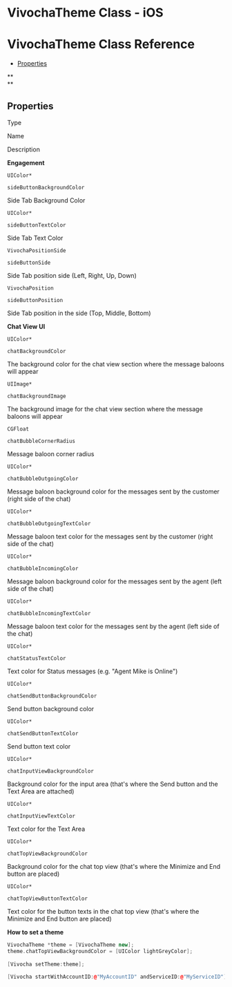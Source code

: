 # VivochaTheme Class - iOS

# **VivochaTheme Class Reference**

  

-   [Properties](#VivochaThemeClass-iOS-Properties)

  

**  
**

## **Properties**

Type

Name

Description

**Engagement**

    UIColor*

    sideButtonBackgroundColor

Side Tab Background Color 

    UIColor*

    sideButtonTextColor

Side Tab Text Color

    VivochaPositionSide

    sideButtonSide

Side Tab position side (Left, Right, Up, Down)

    VivochaPosition

    sideButtonPosition

Side Tab position in the side (Top, Middle, Bottom)

**Chat View UI**

    UIColor*

    chatBackgroundColor

The background color for the chat view section where the message baloons
will appear

    UIImage*

    chatBackgroundImage

The background image for the chat view section where the message baloons
will appear

    CGFloat

    chatBubbleCornerRadius

Message baloon corner radius

    UIColor*

    chatBubbleOutgoingColor

Message baloon background color for the messages sent by the customer
(right side of the chat)

    UIColor*

    chatBubbleOutgoingTextColor

Message baloon text color for the messages sent by the customer (right
side of the chat)

    UIColor*

    chatBubbleIncomingColor

Message baloon background color for the messages sent by the agent (left
side of the chat)

    UIColor*

    chatBubbleIncomingTextColor

Message baloon text color for the messages sent by the agent (left side
of the chat)

    UIColor*

    chatStatusTextColor

Text color for Status messages (e.g. "Agent Mike is Online")

    UIColor*

    chatSendButtonBackgroundColor

Send button background color

    UIColor*

    chatSendButtonTextColor

Send button text color

    UIColor*

    chatInputViewBackgroundColor

Background color for the input area (that's where the Send button and
the Text Area are attached)

    UIColor*

    chatInputViewTextColor

Text color for the Text Area

    UIColor*

    chatTopViewBackgroundColor

Background color for the chat top view (that's where the Minimize and
End button are placed)

    UIColor*

    chatTopViewButtonTextColor

Text color for the button texts in the chat top view (that's where the
Minimize and End button are placed)

  

  

  

**How to set a theme**

``` cpp
VivochaTheme *theme = [VivochaTheme new];
theme.chatTopViewBackgroundColor = [UIColor lightGreyColor];
 
[Vivocha setTheme:theme];
 
[Vivocha startWithAccountID:@"MyAccountID" andServiceID:@"MyServiceID"];
```
